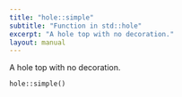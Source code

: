 ```yaml
---
title: "hole::simple"
subtitle: "Function in std::hole"
excerpt: "A hole top with no decoration."
layout: manual
---
```


A hole top with no decoration.

```kcl
hole::simple()
```






